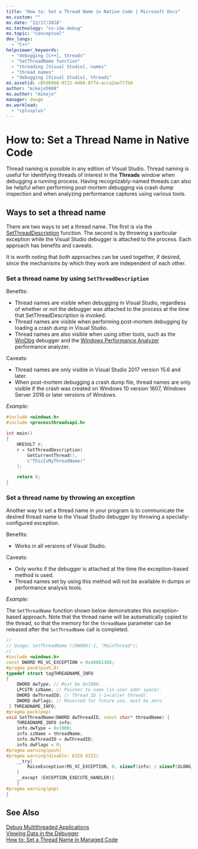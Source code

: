 ```yaml
---
title: "How to: Set a Thread Name in Native Code | Microsoft Docs"
ms.custom: ""
ms.date: "12/17/2018"
ms.technology: "vs-ide-debug"
ms.topic: "conceptual"
dev_langs: 
  - "C++"
helpviewer_keywords: 
  - "debugging [C++], threads"
  - "SetThreadName function"
  - "threading [Visual Studio], names"
  - "thread names"
  - "debugging [Visual Studio], threads"
ms.assetid: c85d0968-9f22-4d69-87f4-acca2ae777b8
author: "mikejo5000"
ms.author: "mikejo"
manager: douge
ms.workload: 
  - "cplusplus"
---
```

# How to: Set a Thread Name in Native Code
Thread naming is possible in any edition of Visual Studio. Thread naming is useful for identifying threads of interest in the **Threads** window when debugging a running process. Having recognizably-named threads can also be helpful when performing post-mortem debugging via crash dump inspection and when analyzing performance captures using various tools.

## Ways to set a thread name

There are two ways to set a thread name. The first is via the [SetThreadDescription](https://docs.microsoft.com/windows/desktop/api/processthreadsapi/nf-processthreadsapi-setthreaddescription) function. The second is by throwing a particular exception while the Visual Studio debugger is attached to the process. Each approach has benefits and caveats.

It is worth noting that _both_ approaches can be used together, if desired, since the mechanisms by which they work are independent of each other.

### Set a thread name by using `SetThreadDescription`

Benefits:
 * Thread names are visible when debugging in Visual Studio, regardless of whether or not the debugger was attached to the process at the time that SetThreadDescription is invoked.
 * Thread names are visible when performing post-mortem debugging by loading a crash dump in Visual Studio.
 * Thread names are also visible when using other tools, such as the [WinDbg](https://docs.microsoft.com/windows-hardware/drivers/debugger/debugger-download-tools) debugger and the [Windows Performance Analyzer](https://docs.microsoft.com/windows-hardware/test/wpt/windows-performance-analyzer) performance analyzer.

Caveats:
 * Thread names are only visible in Visual Studio 2017 version 15.6 and later.
 * When post-mortem debugging a crash dump file, thread names are only visible if the crash was created on Windows 10 version 1607, Windows Server 2016 or later versions of Windows.
 
*Example:*

```C++
#include <windows.h>
#include <processthreadsapi.h>

int main()
{
    HRESULT r;
    r = SetThreadDescription(
        GetCurrentThread(),
        L"ThisIsMyThreadName!"
    );

    return 0;
}
```

### Set a thread name by throwing an exception

Another way to set a thread name in your program is to communicate the desired thread name to the Visual Studio debugger by throwing a specially-configured exception. 

Benefits:
 * Works in all versions of Visual Studio.

Caveats:
 * Only works if the debugger is attached at the time the exception-based method is used. 
 * Thread names set by using this method will not be available in dumps or performance analysis tools.
 
*Example:*

The `SetThreadName` function shown below demonstrates this exception-based approach. Note that the thread name will be automatically copied to the thread, so that the memory for the `threadName` parameter can be released after the `SetThreadName` call is completed. 

```C++
//  
// Usage: SetThreadName ((DWORD)-1, "MainThread");  
//  
#include <windows.h>  
const DWORD MS_VC_EXCEPTION = 0x406D1388;  
#pragma pack(push,8)  
typedef struct tagTHREADNAME_INFO  
{  
    DWORD dwType; // Must be 0x1000.  
    LPCSTR szName; // Pointer to name (in user addr space).  
    DWORD dwThreadID; // Thread ID (-1=caller thread).  
    DWORD dwFlags; // Reserved for future use, must be zero.  
 } THREADNAME_INFO;  
#pragma pack(pop)  
void SetThreadName(DWORD dwThreadID, const char* threadName) {  
    THREADNAME_INFO info;  
    info.dwType = 0x1000;  
    info.szName = threadName;  
    info.dwThreadID = dwThreadID;  
    info.dwFlags = 0;  
#pragma warning(push)  
#pragma warning(disable: 6320 6322)  
    __try{  
        RaiseException(MS_VC_EXCEPTION, 0, sizeof(info) / sizeof(ULONG_PTR), (ULONG_PTR*)&info);  
    }  
    __except (EXCEPTION_EXECUTE_HANDLER){  
    }  
#pragma warning(pop)  
}  
```  

## See Also  
 [Debug Multithreaded Applications](../debugger/debug-multithreaded-applications-in-visual-studio.md)   
 [Viewing Data in the Debugger](../debugger/viewing-data-in-the-debugger.md)   
 [How to: Set a Thread Name in Managed Code](../debugger/how-to-set-a-thread-name-in-managed-code.md)
